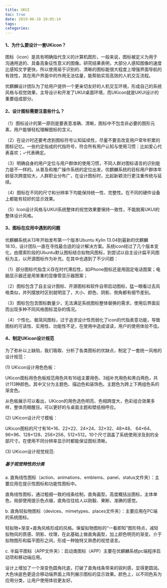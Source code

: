 ```yaml
---
title: UKUI
toc: true
date: 2019-06-18 10:05:14
tags:
categories:
---
```


 

#### 1、为什么要设计一套UKicon？

图标（icon）是具有明确指代含义的计算机图形，一般来说，图标被定义为用于沟通用途的、具备高象征性意义的图像。研究结果表明，大部分人感知图像的速度比感知文字更快，所以使用易于识别的、清晰的图标能很大程度上增强界面导航的有效性，其在用户界面中的作用无法估量，能帮助实现高效的人机交互流程。

优麒麟设计团队为了给用户提供一个更亲切友好的人机交互环境，形成自己的系统风格与视觉效果，主导设计和开发了UKUI桌面环境，而UKicon就是UKUI设计的重要组成部分。

#### 2、设计图标需要注意些什么？

（1）图标设计的第一原则是要表意准确、清晰，图标中不包含非必要的图形元素，用户能够轻松理解图标的含义。

（2）在设计时还要考虑到图标符号认知延续性，尽量不要去改变用户常年积累的图标记忆。一些约定俗成的代指符号，符合所有用户认知与使用习惯：比如爱心代表喜欢；✓代表确定。

（3）明确自身的用户定位与用户群体的使用习惯，不同人群对图标语言的识别能力是不一样的。从普及和推广操作系统的定位出发，优麒麟系统的目标用户群体年龄层次跨度较大，人群职业分布广，在设计图标时，比起新颖流行更注重传统与延续。

（4）图标在不同的尺寸和分辨率下均能保持统一性、完整性。在不同的硬件设备上都能有较好的显示效果。

（5）Icon设计风格与UKUI系统整体的视觉效果要保持一致性，不能脱离UKUI的整体设计风格。

#### 3、图标在应用中遇到的问题

优麒麟系统从13年开始发布第一个版本Ubuntu Kylin 13.04到最新的优麒麟 18.10，设计团队一直在寻找最合适的设计解决方案。系统icon经过了几个版本变化，由摸索阶段的Ubuntu默认图标结合拟物风图标，到尝试以自主设计扁平风图标为主，以开源图标作为补充。在其中也遇到了不少问题：

（1）部分图标代指含义存在时代滞后性，如iPhone图标还是用固定电话图案；电脑显示器还是用笨重的显像管显示器图案；

（2）图标包含了自主设计图标、开源图标和软件自带启动图标，猛一眼看过去风格类似，并列摆放时区别就明显了，大小、颜色、阴影、倒角都有细节差别。

（3）图标包包含图标数量少，无法满足系统图标整体替换的需求，使用后界面反而出现多种不同风格图标混杂的情况。

（4）个性化、极简风图标，过于追求设计性而弱化了icon的代指表意功能，导致图标的可读性、实用性、功能性不足，在使用中造成误读，用户的使用体验不佳。

#### 4、制定UKicon设计规范 

为了弥补以上缺陷，我们吸取、分析了各类图标的优缺点，制定了一套统一风格的设计规范： 

(1) UKicon设计用色色板：

UKicon图标用色色板规范用色共有16组主要用色、3组补充用色和黑白两色，共计113种颜色。其中又分为主题色、描边色和装饰色。主题色为跨上下两组色系的渐变色。

从色板展示可以看出，UKicon的用色选色明亮、色相跨度大，色彩组合效果多样，整体亮眼醒目。可以更好的与桌面主题和壁纸相呼应。 

(2) UKicon设计尺寸模板： 

UKicon图标的尺寸有16×16、22×22、24×24、32×32、48×48、 64×64、96×96、128×128、256×256、512×512。10个尺寸涵盖了系统使用涉及到的全部尺寸。在使用不同分辨率显示时都能保证图标清晰。

(3) UKicon设计视觉规范: 

##### 基于视觉特性的分类

a. 直角线性图标（action、animations、emblems、panel、status文件夹）：主要应用在提示性图标和功能性图标中。

直角线性图标，通过粗细一致的线条绘制，直角画型。高度概括出图标，主体单色，局部使用提示色点缀，直角往往给人以刚毅、果断、准确的感觉。

b. 直角轻拟物图标（devices、mimetypes、places文件夹）：主要应用在PC端的系统图标。

轻拟物+渐变+直角风格形成的风格。保留拟物图标的“一看即知”图形特点，减轻拟物风的质感、阴影、纹理，在此基础上做直角画型，加上颜色明亮的渐变。介于拟物图形和扁平图形之间，形成一种独特又熟悉的视觉语言。

c. 半扁平图标（APP文件夹）：启动类图标（APP）主要在优麒麟系统pc端程序启动项和移动端应用。

设计上增加了一个渐变色圆角托底，打破了直角线条带来的锐利感，显得更圆润。大色块底色更适合移动端界面上阵列展示图标的显示效果。颜色上，以不同色系为应用分类，让用户使用体验更友好。
